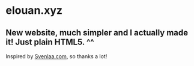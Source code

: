 # elouan.xyz

## New website, much simpler and I actually made it! Just plain HTML5. ^^

Inspired by [Svenlaa.com](svenlaa.com), so thanks a lot!
